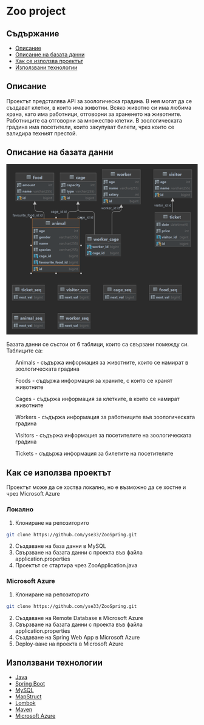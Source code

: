 <h1>Zoo project</h1>

## Съдържание
* [Описание](#Описание)
* [Описание на базата данни](#Описание-на-базата-данни)
* [Как се използва проектът](#Как-се-използва-проектът)
* [Използвани технологии](#Използвани-технологии)

## Описание

<p>Проектът предсталява API за зоологическа градина. В нея могат да се създават клетки, в които има животни. Всяко животно си има любима храна, като има работници, отговорни за храненето на животните.
Работниците са отговорни за множество клетки. В зоологическата градина има посетители, които закупуват билети, чрез които се валидира техният престой.</p>

## Описание на базата данни

![](zoo_table.png)

<p>Базата данни се състои от 6 таблици, които са свързани помежду си. Таблиците са:
<ul>Animals - съдържа информация за животните, които се намират в зоологическата градина</ul>
<ul>Foods - съдържа информация за храните, с които се хранят животните</ul>
<ul>Cages - съдържа информация за клетките, в които се намират животните</ul>
<ul>Workers - съдържа информация за работниците във зоологическата градина</ul>
<ul>Visitors - съдържа информация за посетителите на зоологическата градина</ul>
<ul>Tickets - съдържа информация за билетите на посетителите</ul>

## Как се използва проектът

Проектът може да се хоства локално, но е възможно да се хостне и чрез Microsoft Azure

### Локално
1. Клониране на репозиторито
```sh
git clone https://github.com/yse33/ZooSpring.git
```
2. Създаване на база данни в MySQL
3. Свързване на базата данни с проекта във файла application.properties
4. Проектът се стартира чрез ZooApplication.java
### Microsoft Azure
1. Клониране на репозиторито
```sh
git clone https://github.com/yse33/ZooSpring.git
```
2. Създаване на Remote Database в Microsoft Azure
3. Свързване на базата данни с проекта във файла application.properties
4. Създаване на Spring Web App в Microsoft Azure
5. Deploy-ване на проекта в Microsoft Azure

## Използвани технологии

* [Java](https://www.java.com/en/)
* [Spring Boot](https://spring.io/projects/spring-boot)
* [MySQL](https://www.mysql.com/)
* [MapStruct](https://mapstruct.org/)
* [Lombok](https://projectlombok.org/)
* [Maven](https://maven.apache.org/)
* [Microsoft Azure](https://azure.microsoft.com/en-us/)